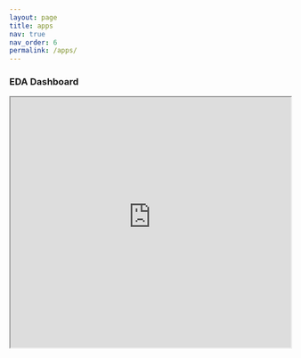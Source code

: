 ```yaml
---
layout: page
title: apps
nav: true
nav_order: 6
permalink: /apps/
---
```


### EDA Dashboard
<div class="row">
    <iframe
        src="https://rj-price-eda-dashboard.streamlit.app?embed=true"
        style="height: 450px; width: 100%;"
    ></iframe>
</div>
